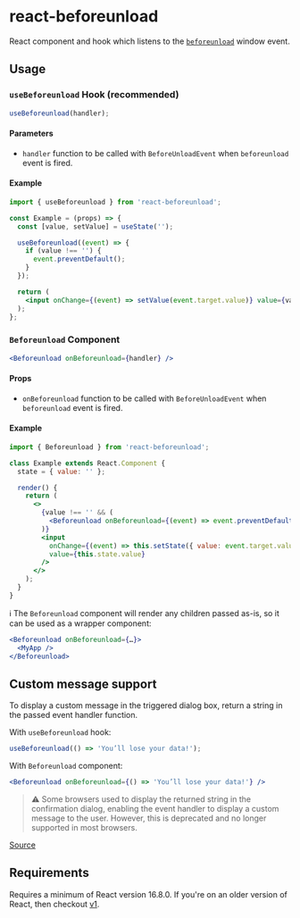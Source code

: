 # react-beforeunload

React component and hook which listens to the [`beforeunload`](https://developer.mozilla.org/en-US/docs/Web/API/Window/beforeunload_event) window event.

## Usage

### `useBeforeunload` Hook (recommended)

```jsx
useBeforeunload(handler);
```

#### Parameters

- `handler` function to be called with `BeforeUnloadEvent` when `beforeunload` event is fired.

#### Example

```jsx
import { useBeforeunload } from 'react-beforeunload';

const Example = (props) => {
  const [value, setValue] = useState('');

  useBeforeunload((event) => {
    if (value !== '') {
      event.preventDefault();
    }
  });

  return (
    <input onChange={(event) => setValue(event.target.value)} value={value} />
  );
};
```

### `Beforeunload` Component

```jsx
<Beforeunload onBeforeunload={handler} />
```

#### Props

- `onBeforeunload` function to be called with `BeforeUnloadEvent` when `beforeunload` event is fired.

#### Example

```jsx
import { Beforeunload } from 'react-beforeunload';

class Example extends React.Component {
  state = { value: '' };

  render() {
    return (
      <>
        {value !== '' && (
          <Beforeunload onBeforeunload={(event) => event.preventDefault()} />
        )}
        <input
          onChange={(event) => this.setState({ value: event.target.value })}
          value={this.state.value}
        />
      </>
    );
  }
}
```

:information_source: The `Beforeunload` component will render any children passed as-is, so it can be used as a wrapper component:

```jsx
<Beforeunload onBeforeunload={…}>
  <MyApp />
</Beforeunload>
```

## Custom message support

To display a custom message in the triggered dialog box, return a string in the passed event handler function.

With `useBeforeunload` hook:

```jsx
useBeforeunload(() => 'You’ll lose your data!');
```

With `Beforeunload` component:

```jsx
<Beforeunload onBeforeunload={() => 'You’ll lose your data!'} />
```

> :warning: Some browsers used to display the returned string in the confirmation dialog, enabling the event handler to display a custom message to the user. However, this is deprecated and no longer supported in most browsers.

[Source](https://developer.mozilla.org/en-US/docs/Web/API/Window/beforeunload_event)

## Requirements

Requires a minimum of React version 16.8.0. If you're on an older version of React, then checkout [v1](https://github.com/jacobbuck/react-beforeunload/tree/v1).
